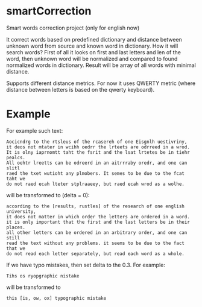 # smartCorrection
Smart words correction project (only for english now)

It correct words based on predefined dictionary and distance between unknown word from source and known word in dictionary.
How it will search words?
First of all it looks on first and last letters and len of the word, then unknown word will be normalized and compared to found normalized words in dictionary.
Result will be array of all words with minimal distance.

Supports different distance metrics. For now it uses QWERTY metric (where distance between letters is based on the qwerty keyboard).

# Example
For example such text:
```
Aocicndrg to the rtsleus of the rcasereh of one Eisgnlh uestivriny,
it deos not mtater in wcihh oedrr the lrteets are odrreed in a wrod.
It is olny iaprnomtt taht the fsrit and the lsat lrtetes be in tiehr pealcs.
All oehtr lreetts can be odreerd in an aitrrraby oredr, and one can slitl
raed the txet wutioht any plmobers. It semes to be due to the fcat taht we
do not raed ecah lteter stplraaeey, but raed ecah wrod as a wolhe.
```
will be transformed to (delta = 0):
```
according to the [results, rustles] of the research of one english university,
it does not matter in which order the letters are ordered in a word.
it is only important that the first and the last letters be in their places.
all other letters can be ordered in an arbitrary order, and one can still
read the text without any problems. it seems to be due to the fact that we
do not read each letter separately, but read each word as a whole.
```

If we have typo mistakes, then set delta to the 0.3. For example:
```
Tihs os ryopgraphic nistake
```
will be transformed to 
```
this [is, ow, ox] typographic mistake
```
